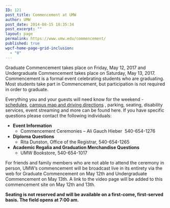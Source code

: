```yaml
---
ID: 121
post_title: Commencement at UMW
author: UMW
post_date: 2014-08-15 18:35:34
post_excerpt: ""
layout: page
permalink: https://www.umw.edu/commencement/
published: true
wpcf-home-page-grid-inclusion:
  - "0"
---
```

Graduate Commencement takes place on Friday, May 12, 2017 and Undergraduate Commencement takes place on Saturday, May 13, 2017. Commencement is a formal event celebrating students who are graduating. Most students take part in Commencement, but participation is not required in order to graduate.

Everything you and your guests will need know for the weekend - <a title="Commencement Schedules" href="/commencement/schedule/">schedules</a>, <a title="campus maps and driving directions" href="/visitors/">campus map and driving directions</a> , parking, seating, disability services, event streaming and more can be found here. If you have specific questions please contact the following individuals:
<ul>
 	<li><strong>Event Information</strong>
<ul>
 	<li>Commencement Ceremonies – Ali Gauch Hieber  540-654-1276</li>
</ul>
</li>
 	<li><strong>Diploma Questions</strong>
<ul>
 	<li>Rita Dunston, Office of the Registrar, 540-654-1265</li>
</ul>
</li>
 	<li><strong>Academic Regalia and Graduation Merchandise Questions</strong>
<ul>
 	<li>UMW Bookstore, 540-654-1017</li>
</ul>
</li>
</ul>
For friends and family members who are not able to attend the ceremony in person, UMW’s commencement will be broadcast live in its entirety via the web for Graduate Commencement on May 12th and Undergraduate Commencement on May 13th. A link to the video page will be added to this commencement site on May 12th and 13th.

<strong>Seating is not reserved and will be available on a first-come, first-served basis. The field opens at 7:00 am.</strong>
